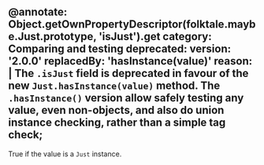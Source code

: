 @annotate: Object.getOwnPropertyDescriptor(folktale.maybe.Just.prototype, 'isJust').get
category: Comparing and testing
deprecated:
  version: '2.0.0'
  replacedBy: 'hasInstance(value)'
  reason: |
    The `.isJust` field is deprecated in favour of the new `Just.hasInstance(value)` method.
    The `.hasInstance()` version allow safely testing any value, even non-objects, and also
    do union instance checking, rather than a simple tag check;
---

True if the value is a `Just` instance.